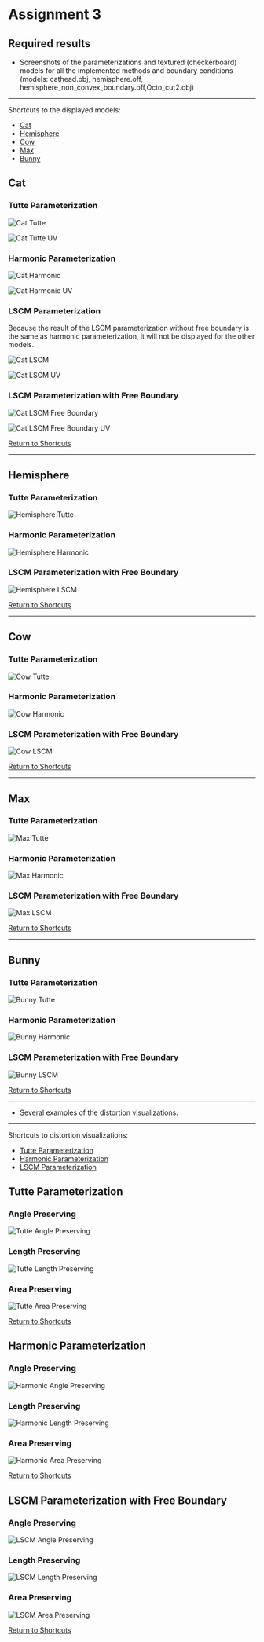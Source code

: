 # Assignment 3

## Required results

* Screenshots of the parameterizations and textured (checkerboard) models for all the implemented methods and boundary conditions (models: cathead.obj, hemisphere.off, hemisphere_non_convex_boundary.off,Octo_cut2.obj)
  
---  
  
<a name="models"></a>
Shortcuts to the displayed models:
* [Cat](#Cat)
* [Hemisphere](#Hemisphere)
* [Cow](#Cow)
* [Max](#Max)
* [Bunny](#Bunny)
  
<a name="Cat"></a>Cat
------------------------
### Tutte Parameterization
![Cat Tutte](images/01Cat.png)  
  
![Cat Tutte UV](images/01CatUV.png)  

### Harmonic Parameterization
![Cat Harmonic](images/02Cat.png) 
  
![Cat Harmonic UV](images/02CatUV.png)  
  
### LSCM Parameterization
Because the result of the LSCM parameterization without free boundary is the same as harmonic parameterization, it will not be displayed for the other models.  
  
![Cat LSCM](images/03Cat.png)  
  
![Cat LSCM UV](images/03CatUV.png)  
  
### LSCM Parameterization with Free Boundary
![Cat LSCM Free Boundary](images/03CatFree.png)
      
![Cat LSCM Free Boundary UV](images/03CatFreeUV.png)  
  
[Return to Shortcuts](#models)    
  
---  
  
<a name="Hemisphere"></a>Hemisphere
------------------------
### Tutte Parameterization
![Hemisphere Tutte](images/01Hemisphere.png)  

### Harmonic Parameterization
![Hemisphere Harmonic](images/02Hemisphere.png)  

### LSCM Parameterization with Free Boundary
![Hemisphere LSCM](images/03HemisphereFree.png) 
  
[Return to Shortcuts](#models)    
  
---  
  
<a name="Cow"></a>Cow
------------------------
### Tutte Parameterization
![Cow Tutte](images/01Cow.png)  

### Harmonic Parameterization
![Cow Harmonic](images/02Cow.png)  

### LSCM Parameterization with Free Boundary
![Cow LSCM](images/03CowFree.png) 
  
[Return to Shortcuts](#models)    
  
---  
  
<a name="Max"></a>Max
------------------------
### Tutte Parameterization
![Max Tutte](images/01Max.png)  

### Harmonic Parameterization
![Max Harmonic](images/02Max.png)  

### LSCM Parameterization with Free Boundary
![Max LSCM](images/03MaxFree.png) 
  
[Return to Shortcuts](#models)    
  
---  
  
<a name="Bunny"></a>Bunny
------------------------
### Tutte Parameterization
![Bunny Tutte](images/01Bunny.png)  

### Harmonic Parameterization
![Bunny Harmonic](images/02Bunny.png)  

### LSCM Parameterization with Free Boundary
![Bunny LSCM](images/03Bunny.png) 
  
[Return to Shortcuts](#models)    
  
---    
  
* Several examples of the distortion visualizations.
  
---  
  
<a name="distortions"></a>
Shortcuts to distortion visualizations:
* [Tutte Parameterization](#Tutte)
* [Harmonic Parameterization](#Harmonic)
* [LSCM Parameterization](#LSCM)
  
<a name="Tutte"></a>Tutte Parameterization
------------------------
### Angle Preserving
![Tutte Angle Preserving](images/01CatAngle.png) 
  
### Length Preserving
![Tutte Length Preserving](images/01CatLength.png) 
  
### Area Preserving
![Tutte Area Preserving](images/01CatArea.png) 
  
[Return to Shortcuts](#distortions)    
  
<a name="Harmonic"></a>Harmonic Parameterization
------------------------
### Angle Preserving
![Harmonic Angle Preserving](images/02CatAngle.png) 
  
### Length Preserving
![Harmonic Length Preserving](images/02CatLength.png) 
  
### Area Preserving
![Harmonic Area Preserving](images/02CatArea.png) 
  
[Return to Shortcuts](#distortions)    
  
<a name="LSCM"></a>LSCM Parameterization with Free Boundary
------------------------
### Angle Preserving
![LSCM Angle Preserving](images/03CatAngle.png) 
  
### Length Preserving
![LSCM Length Preserving](images/03CatLength.png) 
  
### Area Preserving
![LSCM Area Preserving](images/03CatArea.png) 
  
[Return to Shortcuts](#distortions)    
  
